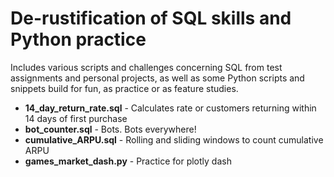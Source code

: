 # De-rustification of SQL skills and Python practice

Includes various scripts and challenges concerning SQL from test assignments and personal projects, as well as some Python scripts and snippets build for fun, as practice or as feature studies.

* **14_day_return_rate.sql** - Calculates rate or customers returning within 14 days of first purchase
* **bot_counter.sql** - Bots. Bots everywhere!
* **cumulative_ARPU.sql** - Rolling and sliding windows to count cumulative ARPU
* **games_market_dash.py** - Practice for plotly dash
